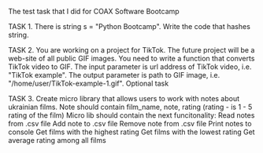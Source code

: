 The test task that I did for COAX Software Bootcamp

TASK 1. There is string s = "Python Bootcamp". Write the code that hashes string.

TASK 2. You are working on a project for TikTok. The future project will be a web-site of all public GIF images. You need to write a function that converts TikTok video to GIF. The input parameter is url address of TikTok video, i.e. "TikTok example". The output parameter is path to GIF image, i.e. "/home/user/TikTok-example-1.gif".
  Optional task

TASK 3. Create micro library that allows users to work with notes about ukrainian films. Note should contain film_name, note, rating (rating - is 1 - 5 rating of the film) Micro lib should contain the next funcitonality:
   Read notes from .csv file
  Add note to .csv file
  Remove note from .csv file
  Print notes to console
  Get films with the highest rating
  Get films with the lowest rating
  Get average rating among all films
